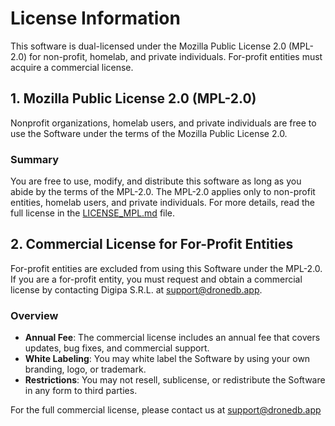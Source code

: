 License Information
===================

This software is dual-licensed under the Mozilla Public License 2.0 (MPL-2.0) for non-profit, homelab, and private individuals. For-profit entities must acquire a commercial license.

## 1. Mozilla Public License 2.0 (MPL-2.0)

Nonprofit organizations, homelab users, and private individuals are free to use the Software under the terms of the Mozilla Public License 2.0.

### Summary
You are free to use, modify, and distribute this software as long as you abide by the terms of the MPL-2.0.
The MPL-2.0 applies only to non-profit entities, homelab users, and private individuals.
For more details, read the full license in the [LICENSE_MPL.md](LICENSE_MPL.md) file.

## 2. Commercial License for For-Profit Entities
For-profit entities are excluded from using this Software under the MPL-2.0. If you are a for-profit entity, you must request and obtain a commercial license by contacting Digipa S.R.L. at [support@dronedb.app](mailto:support@dronedb.app).

### Overview
 - **Annual Fee**: The commercial license includes an annual fee that covers updates, bug fixes, and commercial support.
 - **White Labeling**: You may white label the Software by using your own branding, logo, or trademark.
 - **Restrictions**: You may not resell, sublicense, or redistribute the Software in any form to third parties.

For the full commercial license, please contact us at [support@dronedb.app](mailto:support@dronedb.app)
